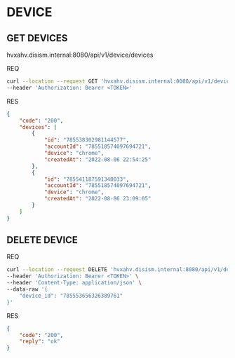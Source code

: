 # DEVICE

## GET DEVICES 
hvxahv.disism.internal:8080/api/v1/device/devices

REQ
```bash
curl --location --request GET 'hvxahv.disism.internal:8080/api/v1/device/devices' \
--header 'Authorization: Bearer <TOKEN>'
```
RES
```json
{
    "code": "200",
    "devices": [
        {
            "id": "785538302981144577",
            "accountId": "785518574097694721",
            "device": "chrome",
            "createdAt": "2022-08-06 22:54:25"
        },
        {
            "id": "785541187591340033",
            "accountId": "785518574097694721",
            "device": "chrome",
            "createdAt": "2022-08-06 23:09:05"
        }
    ]
}
```

## DELETE DEVICE

REQ
```bash
curl --location --request DELETE 'hvxahv.disism.internal:8080/api/v1/device' \
--header 'Authorization: Bearer <TOKEN>' \
--header 'Content-Type: application/json' \
--data-raw '{
    "device_id": "785553656326389761"
}'
```
RES
```json
{
    "code": "200",
    "reply": "ok"
}
```